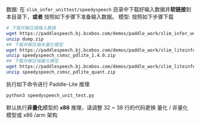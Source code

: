 数据:
在 `slim_infer_unittest/speedyspeech` 目录中下载好输入数据并**软链接**到本目录下，**或者** 按照如下步骤下准备输入数据。
模型:
按照如下步骤下载

```bash
# 下载并解压缩输入数据
wget https://paddlespeech.bj.bcebos.com/demos/paddle_work/slim_infer_unittest/speedyspeech/dump.zip
unzip dump.zip
## 下载并解压缩未量化模型
wget https://paddlespeech.bj.bcebos.com/demos/paddle_work/slim_liteinfer_unittest/speedyspeech/speedyspeech_csmsc_pdlite_1.4.0.zip
unzip speedyspeech_csmsc_pdlite_1.4.0.zip
## 下载并解压缩量化模型
wget https://paddlespeech.bj.bcebos.com/demos/paddle_work/slim_liteinfer_unittest/speedyspeech/speedyspeech_csmsc_pdlite_quant.zip
unzip speedyspeech_csmsc_pdlite_quant.zip
```

执行如下命令进行 Paddle-Lite 推理
```bash
python3 speedyspeech_unit_test.py
```
默认执行**非量化**模型的 **x86** 推理，请调整 32 ~ 38 行的代码更换 量化 / 非量化 模型或 x86 /arm 架构